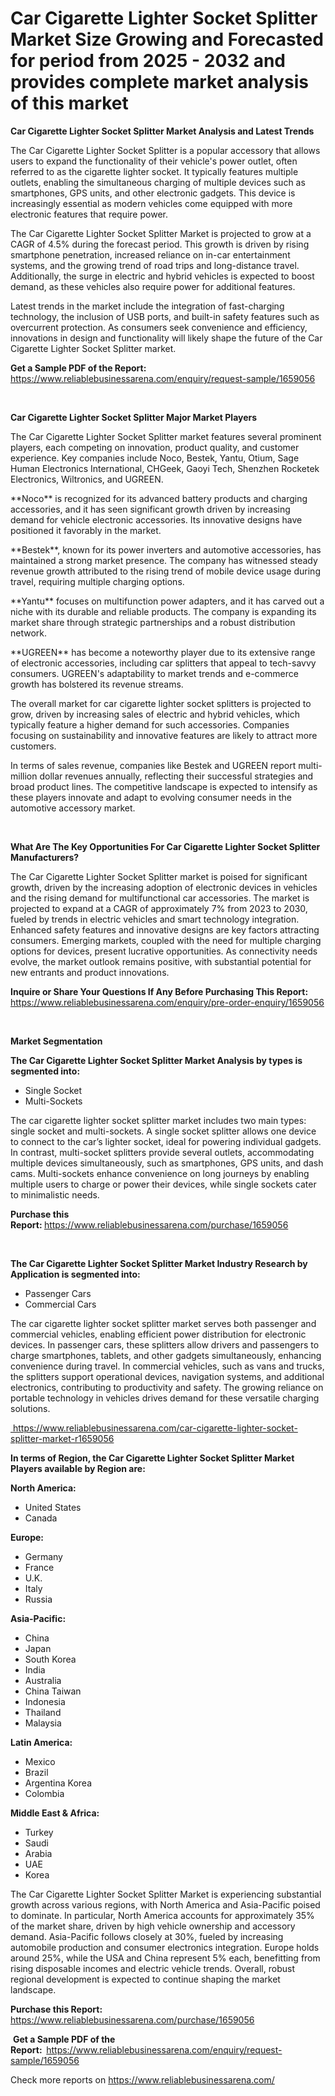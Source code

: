 <p><h1>Car Cigarette Lighter Socket Splitter Market Size Growing and Forecasted for period from 2025 - 2032 and provides complete market analysis of this market</h1></p><p><strong>Car Cigarette Lighter Socket Splitter Market Analysis and Latest Trends</strong></p>
<p><p>The Car Cigarette Lighter Socket Splitter is a popular accessory that allows users to expand the functionality of their vehicle's power outlet, often referred to as the cigarette lighter socket. It typically features multiple outlets, enabling the simultaneous charging of multiple devices such as smartphones, GPS units, and other electronic gadgets. This device is increasingly essential as modern vehicles come equipped with more electronic features that require power.</p><p>The Car Cigarette Lighter Socket Splitter Market is projected to grow at a CAGR of 4.5% during the forecast period. This growth is driven by rising smartphone penetration, increased reliance on in-car entertainment systems, and the growing trend of road trips and long-distance travel. Additionally, the surge in electric and hybrid vehicles is expected to boost demand, as these vehicles also require power for additional features. </p><p>Latest trends in the market include the integration of fast-charging technology, the inclusion of USB ports, and built-in safety features such as overcurrent protection. As consumers seek convenience and efficiency, innovations in design and functionality will likely shape the future of the Car Cigarette Lighter Socket Splitter market.</p></p>
<p><strong>Get a Sample PDF of the Report:&nbsp;</strong> <a href="https://www.reliablebusinessarena.com/enquiry/request-sample/1659056?utm_campaign=2632&utm_medium=2&utm_source=Github&utm_content=ia&utm_term=08042025&utm_id=car-cigarette-lighter-socket-splitter">https://www.reliablebusinessarena.com/enquiry/request-sample/1659056</a></p>
<p>&nbsp;</p>
<p><strong>Car Cigarette Lighter Socket Splitter Major Market Players</strong></p>
<p><p>The Car Cigarette Lighter Socket Splitter market features several prominent players, each competing on innovation, product quality, and customer experience. Key companies include Noco, Bestek, Yantu, Otium, Sage Human Electronics International, CHGeek, Gaoyi Tech, Shenzhen Rocketek Electronics, Wiltronics, and UGREEN.</p><p>**Noco** is recognized for its advanced battery products and charging accessories, and it has seen significant growth driven by increasing demand for vehicle electronic accessories. Its innovative designs have positioned it favorably in the market.</p><p>**Bestek**, known for its power inverters and automotive accessories, has maintained a strong market presence. The company has witnessed steady revenue growth attributed to the rising trend of mobile device usage during travel, requiring multiple charging options.</p><p>**Yantu** focuses on multifunction power adapters, and it has carved out a niche with its durable and reliable products. The company is expanding its market share through strategic partnerships and a robust distribution network.</p><p>**UGREEN** has become a noteworthy player due to its extensive range of electronic accessories, including car splitters that appeal to tech-savvy consumers. UGREEN's adaptability to market trends and e-commerce growth has bolstered its revenue streams.</p><p>The overall market for car cigarette lighter socket splitters is projected to grow, driven by increasing sales of electric and hybrid vehicles, which typically feature a higher demand for such accessories. Companies focusing on sustainability and innovative features are likely to attract more customers. </p><p>In terms of sales revenue, companies like Bestek and UGREEN report multi-million dollar revenues annually, reflecting their successful strategies and broad product lines. The competitive landscape is expected to intensify as these players innovate and adapt to evolving consumer needs in the automotive accessory market.</p></p>
<p>&nbsp;</p>
<p><strong>What Are The Key Opportunities For Car Cigarette Lighter Socket Splitter Manufacturers?</strong></p>
<p><p>The Car Cigarette Lighter Socket Splitter market is poised for significant growth, driven by the increasing adoption of electronic devices in vehicles and the rising demand for multifunctional car accessories. The market is projected to expand at a CAGR of approximately 7% from 2023 to 2030, fueled by trends in electric vehicles and smart technology integration. Enhanced safety features and innovative designs are key factors attracting consumers. Emerging markets, coupled with the need for multiple charging options for devices, present lucrative opportunities. As connectivity needs evolve, the market outlook remains positive, with substantial potential for new entrants and product innovations.</p></p>
<p><strong>Inquire or Share Your Questions If Any Before Purchasing This Report:</strong> <a href="https://www.reliablebusinessarena.com/enquiry/pre-order-enquiry/1659056?utm_campaign=2632&utm_medium=2&utm_source=Github&utm_content=ia&utm_term=08042025&utm_id=car-cigarette-lighter-socket-splitter">https://www.reliablebusinessarena.com/enquiry/pre-order-enquiry/1659056</a></p>
<p>&nbsp;</p>
<p><strong>Market Segmentation</strong></p>
<p><strong>The Car Cigarette Lighter Socket Splitter Market Analysis by types is segmented into:</strong></p>
<p><ul><li>Single Socket</li><li>Multi-Sockets</li></ul></p>
<p><p>The car cigarette lighter socket splitter market includes two main types: single socket and multi-sockets. A single socket splitter allows one device to connect to the car’s lighter socket, ideal for powering individual gadgets. In contrast, multi-socket splitters provide several outlets, accommodating multiple devices simultaneously, such as smartphones, GPS units, and dash cams. Multi-sockets enhance convenience on long journeys by enabling multiple users to charge or power their devices, while single sockets cater to minimalistic needs.</p></p>
<p><strong>Purchase this Report:&nbsp;</strong><a href="https://www.reliablebusinessarena.com/purchase/1659056?utm_campaign=2632&utm_medium=2&utm_source=Github&utm_content=ia&utm_term=08042025&utm_id=car-cigarette-lighter-socket-splitter">https://www.reliablebusinessarena.com/purchase/1659056</a></p>
<p>&nbsp;</p>
<p><strong>The Car Cigarette Lighter Socket Splitter Market Industry Research by Application is segmented into:</strong></p>
<p><ul><li>Passenger Cars</li><li>Commercial Cars</li></ul></p>
<p><p>The car cigarette lighter socket splitter market serves both passenger and commercial vehicles, enabling efficient power distribution for electronic devices. In passenger cars, these splitters allow drivers and passengers to charge smartphones, tablets, and other gadgets simultaneously, enhancing convenience during travel. In commercial vehicles, such as vans and trucks, the splitters support operational devices, navigation systems, and additional electronics, contributing to productivity and safety. The growing reliance on portable technology in vehicles drives demand for these versatile charging solutions.</p></p>
<p><a href="https://www.reliablebusinessarena.com/car-cigarette-lighter-socket-splitter-market-r1659056?utm_campaign=2632&utm_medium=2&utm_source=Github&utm_content=ia&utm_term=08042025&utm_id=car-cigarette-lighter-socket-splitter">&nbsp;https://www.reliablebusinessarena.com/car-cigarette-lighter-socket-splitter-market-r1659056</a></p>
<p><strong>In terms of Region, the Car Cigarette Lighter Socket Splitter Market Players available by Region are:</strong></p>
<p>
    <p> <strong> North America: </strong>
        <ul>
            <li>United States</li>
            <li>Canada</li>
        </ul>
        </p> 
    <p> <strong> Europe: </strong>
        <ul>
            <li>Germany</li>
            <li>France</li>
            <li>U.K.</li>
            <li>Italy</li>
            <li>Russia</li>
        </ul>
        </p> 
    <p> <strong> Asia-Pacific: </strong>
        <ul>
            <li>China</li>
            <li>Japan</li>
            <li>South Korea</li>
            <li>India</li>
            <li>Australia</li>
            <li>China Taiwan</li>
            <li>Indonesia</li>
            <li>Thailand</li>
            <li>Malaysia</li>
        </ul>
        </p> 
    <p> <strong> Latin America: </strong>
        <ul>
            <li>Mexico</li>
            <li>Brazil</li>
            <li>Argentina Korea</li>
            <li>Colombia</li>
        </ul>
        </p> 
    <p> <strong> Middle East & Africa: </strong>
        <ul>
            <li>Turkey</li>
            <li>Saudi</li>
            <li>Arabia</li>
            <li>UAE</li>
            <li>Korea</li>
        </ul>
    </p>
    </p>
<p><p>The Car Cigarette Lighter Socket Splitter Market is experiencing substantial growth across various regions, with North America and Asia-Pacific poised to dominate. In particular, North America accounts for approximately 35% of the market share, driven by high vehicle ownership and accessory demand. Asia-Pacific follows closely at 30%, fueled by increasing automobile production and consumer electronics integration. Europe holds around 25%, while the USA and China represent 5% each, benefitting from rising disposable incomes and electric vehicle trends. Overall, robust regional development is expected to continue shaping the market landscape.</p></p>
<p><strong>Purchase this Report: </strong><a href="https://www.reliablebusinessarena.com/purchase/1659056?utm_campaign=2632&utm_medium=2&utm_source=Github&utm_content=ia&utm_term=08042025&utm_id=car-cigarette-lighter-socket-splitter">https://www.reliablebusinessarena.com/purchase/1659056</a></p>
<p>&nbsp;<strong>Get a Sample PDF of the Report:&nbsp;&nbsp;</strong><a href="https://www.reliablebusinessarena.com/enquiry/request-sample/1659056?utm_campaign=2632&utm_medium=2&utm_source=Github&utm_content=ia&utm_term=08042025&utm_id=car-cigarette-lighter-socket-splitter">https://www.reliablebusinessarena.com/enquiry/request-sample/1659056</a></p>
<p><strong></strong></p>
<p>Check more reports on <a href="https://www.reliablebusinessarena.com/?utm_campaign=2632&utm_medium=2&utm_source=Github&utm_content=ia&utm_term=08042025&utm_id=car-cigarette-lighter-socket-splitter">https://www.reliablebusinessarena.com/</a></p>